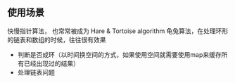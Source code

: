 ## 使用场景
快慢指针算法， 也常常被成为 Hare & Tortoise algorithm 龟兔算法，在处理环形的链表和数组的时候，往往很有效果
* 判断是否成环（以时间换空间的方式，如果使用空间就需要使用map来缓存所有已经出现过的结果）
* 处理链表问题
